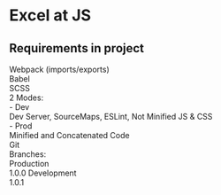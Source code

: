 # Excel at JS

## Requirements in project

Webpack (imports/exports)  
  Babel  
  SCSS  
  2 Modes:  
    - Dev  
      Dev Server, SourceMaps, ESLint, Not Minified JS & CSS  
    - Prod  
      Minified and Concatenated Code  
Git  
  Branches:  
    Production  
      1.0.0
    Development  
      1.0.1
